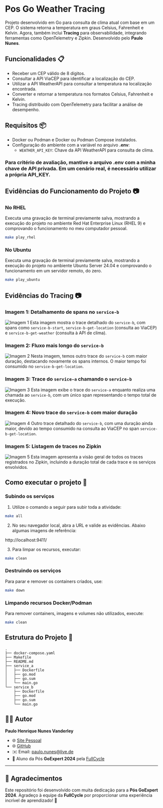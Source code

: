 
# Pos Go Weather Tracing

Projeto desenvolvido em Go para consulta de clima atual com base em um CEP. O sistema retorna a temperatura em graus Celsius, Fahrenheit e Kelvin. Agora, também inclui **Tracing** para observabilidade, integrando ferramentas como OpenTelemetry e Zipkin. Desenvolvido pelo **Paulo Nunes**.

## Funcionalidades 📋

- Receber um CEP válido de 8 dígitos.
- Consultar a API ViaCEP para identificar a localização do CEP.
- Utilizar a API WeatherAPI para consultar a temperatura na localização encontrada.
- Converter e retornar a temperatura nos formatos Celsius, Fahrenheit e Kelvin.
- Tracing distribuído com OpenTelemetry para facilitar a análise de desempenho.

## Requisitos 📦

- Docker ou Podman e Docker ou Podman Compose instalados.
- Configuração do ambiente com a variável no arquivo **.env**:
  - `WEATHER_API_KEY`: Chave da API WeatherAPI para consulta de clima.

### Para critério de avaliação, mantive o arquivo .env com a minha chave de API privada. Em um cenário real, é necessário utilizar a própria API_KEY. 

## Evidências do Funcionamento do Projeto 📷

### No RHEL
Executa uma gravação de terminal previamente salva, mostrando a execução do projeto no ambiente Red Hat Enterprise Linux (RHEL 9) e comprovando o funcionamento no meu computador pessoal. 
```bash
make play_rhel
```

### No Ubuntu
Executa uma gravação de terminal previamente salva, mostrando a execução do projeto no ambiente Ubuntu Server 24.04 e comprovando o funcionamento em um servidor remoto, do zero. 
```bash
make play_ubuntu
```

## Evidências do Tracing 📷

### Imagem 1: Detalhamento de spans no `service-b`
![Imagem 1](.assets/1.png)
Esta imagem mostra o trace detalhado do `service-b`, com spans como `service-b-start`, `service-b-get-location` (consulta ao ViaCEP) e `service-b-get-weather` (consulta à API de clima). 

### Imagem 2: Fluxo mais longo do `service-b`
![Imagem 2](.assets/2.png)
Nesta imagem, temos outro trace do `service-b` com maior duração, destacando novamente os spans internos. O maior tempo foi consumido no `service-b-get-location`.

### Imagem 3: Trace do `service-a` chamando o `service-b`
![Imagem 3](.assets/3.png)
Esta imagem exibe o trace do `service-a` enquanto realiza uma chamada ao `service-b`, com um único span representando o tempo total de execução.

### Imagem 4: Novo trace do `service-b` com maior duração
![Imagem 4](.assets/4.png)
Outro trace detalhado do `service-b`, com uma duração ainda maior, devido ao tempo consumido na consulta ao ViaCEP no span `service-b-get-location`.

### Imagem 5: Listagem de traces no Zipkin
![Imagem 5](.assets/5.png)
Esta imagem apresenta a visão geral de todos os traces registrados no Zipkin, incluindo a duração total de cada trace e os serviços envolvidos.

## Como executar o projeto 🚀

### Subindo os serviços

1. Utilize o comando a seguir para subir toda a atividade:

```bash
make all
```

2. No seu navegador local, abra a URL e valide as evidências. Abaixo algumas imagens de referência:

http://localhost:9411/


3. Para limpar os recursos, executar:

```bash
make clean
```

### Destruindo os serviços
Para parar e remover os containers criados, use:
```bash
make down
```

### Limpando recursos Docker/Podman
Para remover containers, imagens e volumes não utilizados, execute:
```bash
make clean
```

## Estrutura do Projeto 📂

```
.
├── docker-compose.yaml
├── Makefile
├── README.md
├── service_a
│   ├── Dockerfile
│   ├── go.mod
│   ├── go.sum
│   └── main.go
└── service_b
    ├── Dockerfile
    ├── go.mod
    ├── go.sum
    └── main.go
```

## 👨‍💻 Autor

**Paulo Henrique Nunes Vanderley**  
- 🌐 [Site Pessoal](https://www.paulonunes.dev/)  
- 🌐 [GitHub](https://github.com/paulnune)  
- ✉️ Email: [paulo.nunes@live.de](mailto:paulo.nunes@live.de)  
- 🚀 Aluno da Pós **GoExpert 2024** pela [FullCycle](https://fullcycle.com.br)

---

## 🎉 Agradecimentos

Este repositório foi desenvolvido com muita dedicação para a **Pós GoExpert 2024**. Agradeço à equipe da **FullCycle** por proporcionar uma experiência incrível de aprendizado! 🚀